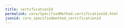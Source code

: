 ```yaml
---
title: certificationId
permalink: core/SpecifiedMethod.certificationId.html
jsonid: core_specifiedmethod_certificationid
---
```

